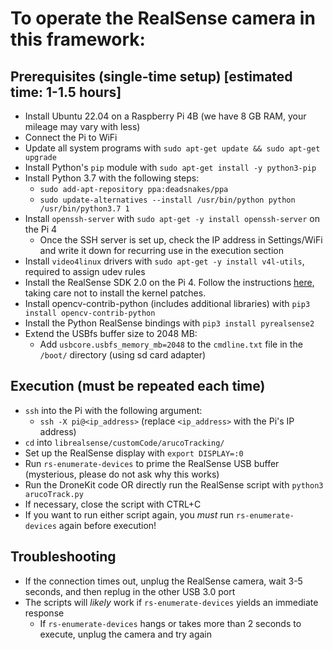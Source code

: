 # To operate the RealSense camera in this framework:
## Prerequisites (single-time setup) [estimated time: 1-1.5 hours]
- Install Ubuntu 22.04 on a Raspberry Pi 4B (we have 8 GB RAM, your mileage may vary with less)
- Connect the Pi to WiFi
- Update all system programs with `sudo apt-get update && sudo apt-get upgrade`
- Install Python's `pip` module with `sudo apt-get install -y python3-pip`
- Install Python 3.7 with the following steps:
    - `sudo add-apt-repository ppa:deadsnakes/ppa`
    - `sudo update-alternatives --install /usr/bin/python python /usr/bin/python3.7 1`
- Install `openssh-server` with `sudo apt-get -y install openssh-server` on the Pi 4
    - Once the SSH server is set up, check the IP address in Settings/WiFi and write it down for recurring use in the execution section
- Install `video4linux` drivers with `sudo apt-get -y install v4l-utils`, required to assign udev rules
- Install the RealSense SDK 2.0 on the Pi 4. Follow the instructions [here](https://github.com/IntelRealSense/librealsense/blob/master/doc/installation.md), taking care not to install the kernel patches.
- Install opencv-contrib-python (includes additional libraries) with `pip3 install opencv-contrib-python`
- Install the Python RealSense bindings with `pip3 install pyrealsense2`
- Extend the USBfs buffer size to 2048 MB:
    - Add `usbcore.usbfs_memory_mb=2048` to the `cmdline.txt` file in the `/boot/` directory (using sd card adapter)

## Execution (must be repeated each time)
- `ssh` into the Pi with the following argument:
    - `ssh -X pi@<ip_address>` (replace `<ip_address>` with the Pi's IP address)
- `cd` into `librealsense/customCode/arucoTracking/`
- Set up the RealSense display with `export DISPLAY=:0`
- Run `rs-enumerate-devices` to prime the RealSense USB buffer (mysterious, please do not ask why this works)
- Run the DroneKit code OR directly run the RealSense script with `python3 arucoTrack.py`
- If necessary, close the script with CTRL+C
- If you want to run either script again, you *must* run `rs-enumerate-devices` again before execution!

## Troubleshooting
- If the connection times out, unplug the RealSense camera, wait 3-5 seconds, and then replug in the other USB 3.0 port
- The scripts will *likely* work if `rs-enumerate-devices` yields an immediate response
    - If `rs-enumerate-devices` hangs or takes more than 2 seconds to execute, unplug the camera and try again
